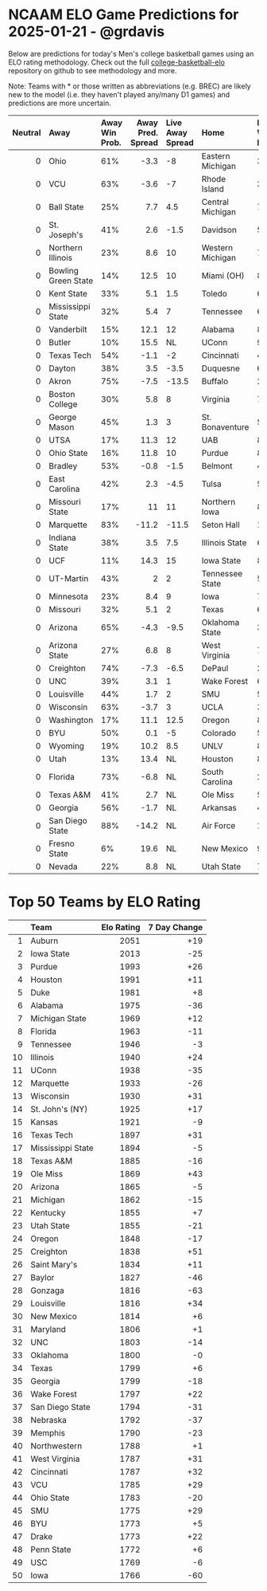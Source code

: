 # NCAAM ELO Game Predictions for 2025-01-21 - @grdavis
Below are predictions for today's Men's college basketball games using an ELO rating methodology. Check out the full [college-basketball-elo](https://github.com/grdavis/college-basketball-elo) repository on github to see methodology and more.

Note: Teams with * or those written as abbreviations (e.g. BREC) are likely new to the model (i.e. they haven't played any/many D1 games) and predictions are more uncertain.

|   Neutral | Away                | Away Win Prob.   |   Away Pred. Spread | Live Away Spread   | Home             | Home Win Prob.   |   Home Pred. Spread |
|----------:|:--------------------|:-----------------|--------------------:|:-------------------|:-----------------|:-----------------|--------------------:|
|         0 | Ohio                | 61%              |                -3.3 | -8                 | Eastern Michigan | 39%              |                 3.3 |
|         0 | VCU                 | 63%              |                -3.6 | -7                 | Rhode Island     | 37%              |                 3.6 |
|         0 | Ball State          | 25%              |                 7.7 | 4.5                | Central Michigan | 75%              |                -7.7 |
|         0 | St. Joseph's        | 41%              |                 2.6 | -1.5               | Davidson         | 59%              |                -2.6 |
|         0 | Northern Illinois   | 23%              |                 8.6 | 10                 | Western Michigan | 77%              |                -8.6 |
|         0 | Bowling Green State | 14%              |                12.5 | 10                 | Miami (OH)       | 86%              |               -12.5 |
|         0 | Kent State          | 33%              |                 5.1 | 1.5                | Toledo           | 67%              |                -5.1 |
|         0 | Mississippi State   | 32%              |                 5.4 | 7                  | Tennessee        | 68%              |                -5.4 |
|         0 | Vanderbilt          | 15%              |                12.1 | 12                 | Alabama          | 85%              |               -12.1 |
|         0 | Butler              | 10%              |                15.5 | NL                 | UConn            | 90%              |               -15.5 |
|         0 | Texas Tech          | 54%              |                -1.1 | -2                 | Cincinnati       | 46%              |                 1.1 |
|         0 | Dayton              | 38%              |                 3.5 | -3.5               | Duquesne         | 62%              |                -3.5 |
|         0 | Akron               | 75%              |                -7.5 | -13.5              | Buffalo          | 25%              |                 7.5 |
|         0 | Boston College      | 30%              |                 5.8 | 8                  | Virginia         | 70%              |                -5.8 |
|         0 | George Mason        | 45%              |                 1.3 | 3                  | St. Bonaventure  | 55%              |                -1.3 |
|         0 | UTSA                | 17%              |                11.3 | 12                 | UAB              | 83%              |               -11.3 |
|         0 | Ohio State          | 16%              |                11.8 | 10                 | Purdue           | 84%              |               -11.8 |
|         0 | Bradley             | 53%              |                -0.8 | -1.5               | Belmont          | 47%              |                 0.8 |
|         0 | East Carolina       | 42%              |                 2.3 | -4.5               | Tulsa            | 58%              |                -2.3 |
|         0 | Missouri State      | 17%              |                11   | 11                 | Northern Iowa    | 83%              |               -11   |
|         0 | Marquette           | 83%              |               -11.2 | -11.5              | Seton Hall       | 17%              |                11.2 |
|         0 | Indiana State       | 38%              |                 3.5 | 7.5                | Illinois State   | 62%              |                -3.5 |
|         0 | UCF                 | 11%              |                14.3 | 15                 | Iowa State       | 89%              |               -14.3 |
|         0 | UT-Martin           | 43%              |                 2   | 2                  | Tennessee State  | 57%              |                -2   |
|         0 | Minnesota           | 23%              |                 8.4 | 9                  | Iowa             | 77%              |                -8.4 |
|         0 | Missouri            | 32%              |                 5.1 | 2                  | Texas            | 68%              |                -5.1 |
|         0 | Arizona             | 65%              |                -4.3 | -9.5               | Oklahoma State   | 35%              |                 4.3 |
|         0 | Arizona State       | 27%              |                 6.8 | 8                  | West Virginia    | 73%              |                -6.8 |
|         0 | Creighton           | 74%              |                -7.3 | -6.5               | DePaul           | 26%              |                 7.3 |
|         0 | UNC                 | 39%              |                 3.1 | 1                  | Wake Forest      | 61%              |                -3.1 |
|         0 | Louisville          | 44%              |                 1.7 | 2                  | SMU              | 56%              |                -1.7 |
|         0 | Wisconsin           | 63%              |                -3.7 | 3                  | UCLA             | 37%              |                 3.7 |
|         0 | Washington          | 17%              |                11.1 | 12.5               | Oregon           | 83%              |               -11.1 |
|         0 | BYU                 | 50%              |                 0.1 | -5                 | Colorado         | 50%              |                -0.1 |
|         0 | Wyoming             | 19%              |                10.2 | 8.5                | UNLV             | 81%              |               -10.2 |
|         0 | Utah                | 13%              |                13.4 | NL                 | Houston          | 87%              |               -13.4 |
|         0 | Florida             | 73%              |                -6.8 | NL                 | South Carolina   | 27%              |                 6.8 |
|         0 | Texas A&M           | 41%              |                 2.7 | NL                 | Ole Miss         | 59%              |                -2.7 |
|         0 | Georgia             | 56%              |                -1.7 | NL                 | Arkansas         | 44%              |                 1.7 |
|         0 | San Diego State     | 88%              |               -14.2 | NL                 | Air Force        | 12%              |                14.2 |
|         0 | Fresno State        | 6%               |                19.6 | NL                 | New Mexico       | 94%              |               -19.6 |
|         0 | Nevada              | 22%              |                 8.8 | NL                 | Utah State       | 78%              |                -8.8 |

# Top 50 Teams by ELO Rating
|    | Team              |   Elo Rating |   7 Day Change |
|---:|:------------------|-------------:|---------------:|
|  1 | Auburn            |         2051 |            +19 |
|  2 | Iowa State        |         2013 |            -25 |
|  3 | Purdue            |         1993 |            +26 |
|  4 | Houston           |         1991 |            +11 |
|  5 | Duke              |         1981 |             +8 |
|  6 | Alabama           |         1975 |            -36 |
|  7 | Michigan State    |         1969 |            +12 |
|  8 | Florida           |         1963 |            -11 |
|  9 | Tennessee         |         1946 |             -3 |
| 10 | Illinois          |         1940 |            +24 |
| 11 | UConn             |         1938 |            -35 |
| 12 | Marquette         |         1933 |            -26 |
| 13 | Wisconsin         |         1930 |            +31 |
| 14 | St. John's (NY)   |         1925 |            +17 |
| 15 | Kansas            |         1921 |             -9 |
| 16 | Texas Tech        |         1897 |            +31 |
| 17 | Mississippi State |         1894 |             -5 |
| 18 | Texas A&M         |         1885 |            -16 |
| 19 | Ole Miss          |         1869 |            +43 |
| 20 | Arizona           |         1865 |             -5 |
| 21 | Michigan          |         1862 |            -15 |
| 22 | Kentucky          |         1855 |             +7 |
| 23 | Utah State        |         1855 |            -21 |
| 24 | Oregon            |         1848 |            -17 |
| 25 | Creighton         |         1838 |            +51 |
| 26 | Saint Mary's      |         1834 |            +11 |
| 27 | Baylor            |         1827 |            -46 |
| 28 | Gonzaga           |         1816 |            -63 |
| 29 | Louisville        |         1816 |            +34 |
| 30 | New Mexico        |         1814 |             +6 |
| 31 | Maryland          |         1806 |             +1 |
| 32 | UNC               |         1803 |            -14 |
| 33 | Oklahoma          |         1800 |             -0 |
| 34 | Texas             |         1799 |             +6 |
| 35 | Georgia           |         1799 |            -18 |
| 36 | Wake Forest       |         1797 |            +22 |
| 37 | San Diego State   |         1794 |            -31 |
| 38 | Nebraska          |         1792 |            -37 |
| 39 | Memphis           |         1790 |            -23 |
| 40 | Northwestern      |         1788 |             +1 |
| 41 | West Virginia     |         1787 |            +31 |
| 42 | Cincinnati        |         1787 |            +32 |
| 43 | VCU               |         1785 |            +29 |
| 44 | Ohio State        |         1783 |            -20 |
| 45 | SMU               |         1775 |            +29 |
| 46 | BYU               |         1773 |             +5 |
| 47 | Drake             |         1773 |            +22 |
| 48 | Penn State        |         1772 |             +6 |
| 49 | USC               |         1769 |             -6 |
| 50 | Iowa              |         1766 |            -60 |